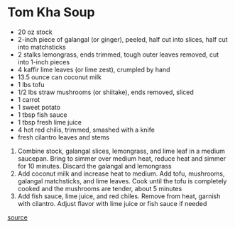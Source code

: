 # Tom Kha Soup

* 20 oz stock
* 2-inch piece of galangal (or ginger), peeled, half cut into slices, half cut into matchsticks
* 2 stalks lemongrass, ends trimmed, tough outer leaves removed, cut into 1-inch pieces
* 4 kaffir lime leaves (or lime zest), crumpled by hand
* 13.5 ounce can coconut milk
* 1 lbs tofu
* 1/2 lbs straw mushrooms (or shiitake), ends removed, sliced
* 1 carrot
* 1 sweet potato
* 1 tbsp fish sauce
* 1 tbsp fresh lime juice
* 4 hot red chilis, trimmed, smashed with a knife
* fresh cilantro leaves and stems

1. Combine stock, galangal slices, lemongrass, and lime leaf in a medium saucepan. Bring to simmer over medium heat, reduce heat and simmer for 10 minutes. Discard the galangal and lemongrass
2. Add coconut milk and increase heat to medium. Add tofu, mushrooms, galangal matchsticks, and lime leaves. Cook until the tofu is completely cooked and the mushrooms are tender, about 5 minutes
3. Add fish sauce, lime juice, and red chiles. Remove from heat, garnish with cilantro. Adjust flavor with lime juice or fish sauce if needed

[source](https://www.seriouseats.com/recipes/2012/10/tom-kha-gai-with-mushrooms-recipe.html)
